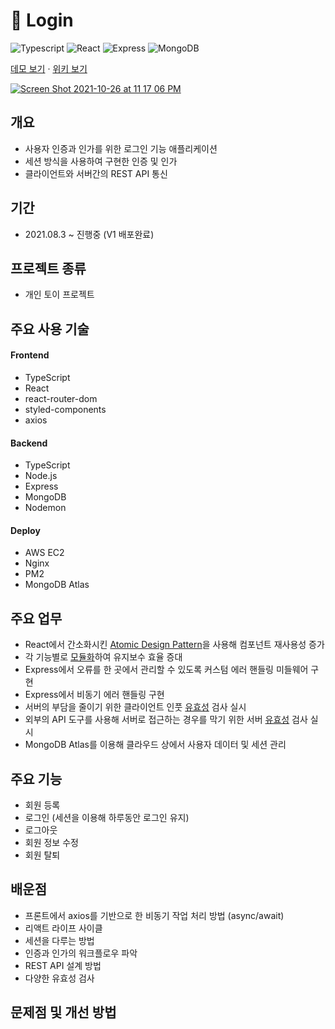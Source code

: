 # 🔑 Login

<p>
    <img alt="Typescript" src="https://img.shields.io/badge/-Typescript-blue?logo=Typescript&logoColor=white"/>
    <img alt="React" src="https://img.shields.io/badge/-React-45b8d8?logo=react&logoColor=white"/>
    <img alt="Express" src="https://img.shields.io/badge/-Express-white?logo=Express&logoColor=black"/>
    <img alt="MongoDB" src="https://img.shields.io/badge/-MongoDB-%234ea94b?logo=MongoDB&logoColor=white"/>
</p>

[데모 보기](http://3.34.193.234/) · [위키 보기](https://github.com/hyunwoome/Login/wiki)

[![Screen Shot 2021-10-26 at 11 17 06 PM](https://user-images.githubusercontent.com/76833697/138897880-4b6eba53-cf29-403d-8eb0-b15c4745afd1.png)](http://3.34.193.234/)

## 개요
- 사용자 인증과 인가를 위한 로그인 기능 애플리케이션
- 세션 방식을 사용하여 구현한 인증 및 인가
- 클라이언트와 서버간의 REST API 통신 

## 기간
- 2021.08.3 ~ 진행중 (V1 배포완료) 

## 프로젝트 종류
- 개인 토이 프로젝트 

## 주요 사용 기술
#### Frontend
- TypeScript
- React
- react-router-dom
- styled-components
- axios

#### Backend
- TypeScript
- Node.js
- Express
- MongoDB
- Nodemon

#### Deploy
- AWS EC2
- Nginx
- PM2
- MongoDB Atlas 

## 주요 업무
- React에서 간소화시킨 [Atomic Design Pattern](https://github.com/hyunwoome/Login/wiki/Design-Pattern)을 사용해 컴포넌트 재사용성 증가
- 각 기능별로 [모듈화](https://github.com/hyunwoome/Login/wiki/Directory)하여 유지보수 효율 증대
- Express에서 오류를 한 곳에서 관리할 수 있도록 커스텀 에러 핸들링 미들웨어 구현
- Express에서 비동기 에러 핸들링 구현
- 서버의 부담을 줄이기 위한 클라이언트 인풋 [유효성](https://github.com/hyunwoome/Login/wiki/%EC%9C%A0%ED%9A%A8%EC%84%B1-%EA%B2%80%EC%82%AC-%EB%A6%AC%EC%8A%A4%ED%8A%B8) 검사 실시
- 외부의 API 도구를 사용해 서버로 접근하는 경우를 막기 위한 서버 [유효성](https://github.com/hyunwoome/Login/wiki/%EC%9C%A0%ED%9A%A8%EC%84%B1-%EA%B2%80%EC%82%AC-%EB%A6%AC%EC%8A%A4%ED%8A%B8) 검사 실시
- MongoDB Atlas를 이용해 클라우드 상에서 사용자 데이터 및 세션 관리

## 주요 기능
- 회원 등록
- 로그인 (세션을 이용해 하루동안 로그인 유지)
- 로그아웃
- 회원 정보 수정
- 회원 탈퇴

## 배운점
- 프론트에서 axios를 기반으로 한 비동기 작업 처리 방법 (async/await)
- 리액트 라이프 사이클
- 세션을 다루는 방법
- 인증과 인가의 워크플로우 파악
- REST API 설계 방법
- 다양한 유효성 검사 

## 문제점 및 개선 방법
